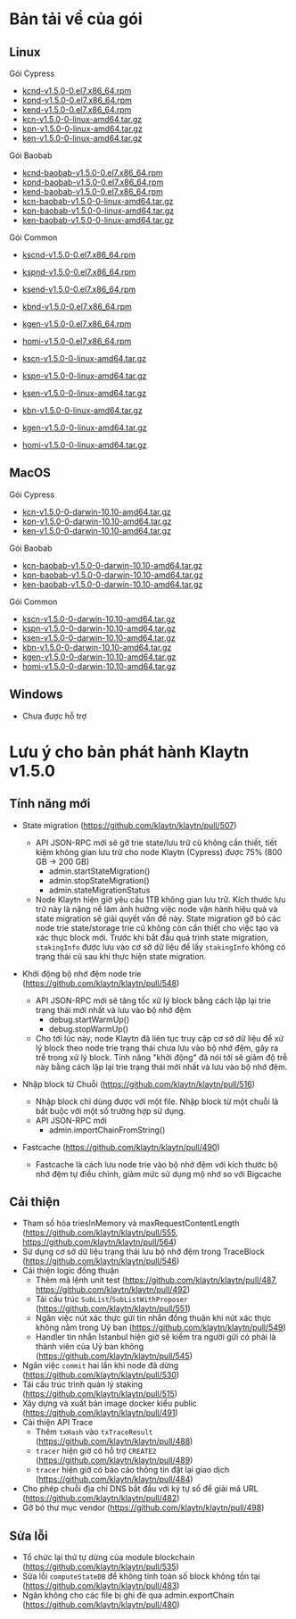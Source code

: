 # Bản tải về của gói <a id="package-downloads"></a>

## Linux <a id="linux"></a>

Gói Cypress
- [kcnd-v1.5.0-0.el7.x86_64.rpm](http://packages.klaytn.net/klaytn/v1.5.0/kcnd-v1.5.0-0.el7.x86_64.rpm)
- [kpnd-v1.5.0-0.el7.x86_64.rpm](http://packages.klaytn.net/klaytn/v1.5.0/kpnd-v1.5.0-0.el7.x86_64.rpm)
- [kend-v1.5.0-0.el7.x86_64.rpm](http://packages.klaytn.net/klaytn/v1.5.0/kend-v1.5.0-0.el7.x86_64.rpm)
- [kcn-v1.5.0-0-linux-amd64.tar.gz](http://packages.klaytn.net/klaytn/v1.5.0/kcn-v1.5.0-0-linux-amd64.tar.gz)
- [kpn-v1.5.0-0-linux-amd64.tar.gz](http://packages.klaytn.net/klaytn/v1.5.0/kpn-v1.5.0-0-linux-amd64.tar.gz)
- [ken-v1.5.0-0-linux-amd64.tar.gz](http://packages.klaytn.net/klaytn/v1.5.0/ken-v1.5.0-0-linux-amd64.tar.gz)

Gói Baobab
- [kcnd-baobab-v1.5.0-0.el7.x86_64.rpm](http://packages.klaytn.net/klaytn/v1.5.0/kcnd-baobab-v1.5.0-0.el7.x86_64.rpm)
- [kpnd-baobab-v1.5.0-0.el7.x86_64.rpm](http://packages.klaytn.net/klaytn/v1.5.0/kpnd-baobab-v1.5.0-0.el7.x86_64.rpm)
- [kend-baobab-v1.5.0-0.el7.x86_64.rpm](http://packages.klaytn.net/klaytn/v1.5.0/kend-baobab-v1.5.0-0.el7.x86_64.rpm)
- [kcn-baobab-v1.5.0-0-linux-amd64.tar.gz](http://packages.klaytn.net/klaytn/v1.5.0/kcn-baobab-v1.5.0-0-linux-amd64.tar.gz)
- [kpn-baobab-v1.5.0-0-linux-amd64.tar.gz](http://packages.klaytn.net/klaytn/v1.5.0/kpn-baobab-v1.5.0-0-linux-amd64.tar.gz)
- [ken-baobab-v1.5.0-0-linux-amd64.tar.gz](http://packages.klaytn.net/klaytn/v1.5.0/ken-baobab-v1.5.0-0-linux-amd64.tar.gz)

Gói Common
- [kscnd-v1.5.0-0.el7.x86_64.rpm](http://packages.klaytn.net/klaytn/v1.5.0/kscnd-v1.5.0-0.el7.x86_64.rpm)
- [kspnd-v1.5.0-0.el7.x86_64.rpm](http://packages.klaytn.net/klaytn/v1.5.0/kspnd-v1.5.0-0.el7.x86_64.rpm)
- [ksend-v1.5.0-0.el7.x86_64.rpm](http://packages.klaytn.net/klaytn/v1.5.0/ksend-v1.5.0-0.el7.x86_64.rpm)
- [kbnd-v1.5.0-0.el7.x86_64.rpm](http://packages.klaytn.net/klaytn/v1.5.0/kbnd-v1.5.0-0.el7.x86_64.rpm)
- [kgen-v1.5.0-0.el7.x86_64.rpm](http://packages.klaytn.net/klaytn/v1.5.0/kgen-v1.5.0-0.el7.x86_64.rpm)
- [homi-v1.5.0-0.el7.x86_64.rpm](http://packages.klaytn.net/klaytn/v1.5.0/homi-v1.5.0-0.el7.x86_64.rpm)

- [kscn-v1.5.0-0-linux-amd64.tar.gz](http://packages.klaytn.net/klaytn/v1.5.0/kscn-v1.5.0-0-linux-amd64.tar.gz)
- [kspn-v1.5.0-0-linux-amd64.tar.gz](http://packages.klaytn.net/klaytn/v1.5.0/kspn-v1.5.0-0-linux-amd64.tar.gz)
- [ksen-v1.5.0-0-linux-amd64.tar.gz](http://packages.klaytn.net/klaytn/v1.5.0/ksen-v1.5.0-0-linux-amd64.tar.gz)
- [kbn-v1.5.0-0-linux-amd64.tar.gz](http://packages.klaytn.net/klaytn/v1.5.0/kbn-v1.5.0-0-linux-amd64.tar.gz)
- [kgen-v1.5.0-0-linux-amd64.tar.gz](http://packages.klaytn.net/klaytn/v1.5.0/kgen-v1.5.0-0-linux-amd64.tar.gz)
- [homi-v1.5.0-0-linux-amd64.tar.gz](http://packages.klaytn.net/klaytn/v1.5.0/homi-v1.5.0-0-linux-amd64.tar.gz)


## MacOS <a id="macos"></a>

Gói Cypress
- [kcn-v1.5.0-0-darwin-10.10-amd64.tar.gz](http://packages.klaytn.net/klaytn/v1.5.0/kcn-v1.5.0-0-darwin-10.10-amd64.tar.gz)
- [kpn-v1.5.0-0-darwin-10.10-amd64.tar.gz](http://packages.klaytn.net/klaytn/v1.5.0/kpn-v1.5.0-0-darwin-10.10-amd64.tar.gz)
- [ken-v1.5.0-0-darwin-10.10-amd64.tar.gz](http://packages.klaytn.net/klaytn/v1.5.0/ken-v1.5.0-0-darwin-10.10-amd64.tar.gz)

Gói Baobab
- [kcn-baobab-v1.5.0-0-darwin-10.10-amd64.tar.gz](http://packages.klaytn.net/klaytn/v1.5.0/kcn-baobab-v1.5.0-0-darwin-10.10-amd64.tar.gz)
- [kpn-baobab-v1.5.0-0-darwin-10.10-amd64.tar.gz](http://packages.klaytn.net/klaytn/v1.5.0/kpn-baobab-v1.5.0-0-darwin-10.10-amd64.tar.gz)
- [ken-baobab-v1.5.0-0-darwin-10.10-amd64.tar.gz](http://packages.klaytn.net/klaytn/v1.5.0/ken-baobab-v1.5.0-0-darwin-10.10-amd64.tar.gz)

Gói Common
- [kscn-v1.5.0-0-darwin-10.10-amd64.tar.gz](http://packages.klaytn.net/klaytn/v1.5.0/kscn-v1.5.0-0-darwin-10.10-amd64.tar.gz)
- [kspn-v1.5.0-0-darwin-10.10-amd64.tar.gz](http://packages.klaytn.net/klaytn/v1.5.0/kspn-v1.5.0-0-darwin-10.10-amd64.tar.gz)
- [ksen-v1.5.0-0-darwin-10.10-amd64.tar.gz](http://packages.klaytn.net/klaytn/v1.5.0/ksen-v1.5.0-0-darwin-10.10-amd64.tar.gz)
- [kbn-v1.5.0-0-darwin-10.10-amd64.tar.gz](http://packages.klaytn.net/klaytn/v1.5.0/kbn-v1.5.0-0-darwin-10.10-amd64.tar.gz)
- [kgen-v1.5.0-0-darwin-10.10-amd64.tar.gz](http://packages.klaytn.net/klaytn/v1.5.0/kgen-v1.5.0-0-darwin-10.10-amd64.tar.gz)
- [homi-v1.5.0-0-darwin-10.10-amd64.tar.gz](http://packages.klaytn.net/klaytn/v1.5.0/homi-v1.5.0-0-darwin-10.10-amd64.tar.gz)


## Windows <a id="windows"></a>

- Chưa được hỗ trợ


# Lưu ý cho bản phát hành Klaytn v1.5.0 <a id="release-notes-for-klaytn-v1-5-0"></a>

## Tính năng mới <a id="new-features"></a>
- State migration (https://github.com/klaytn/klaytn/pull/507)
    - API JSON-RPC mới sẽ gỡ trie state/lưu trữ cũ không cần thiết, tiết kiệm không gian lưu trữ cho node Klaytn (Cypress) được 75% (800 GB -> 200 GB)
        - admin.startStateMigration()
        - admin.stopStateMigration()
        - admin.stateMigrationStatus
    - Node Klaytn hiện giờ yêu cầu 1TB không gian lưu trữ. Kích thước lưu trữ này là nặng nề làm ảnh hưởng việc node vận hành hiệu quả và state migration sẽ giải quyết vấn đề này. State migration gỡ bỏ các node trie state/storage trie cũ không còn cần thiết cho việc tạo và xác thực block mới. Trước khi bắt đầu quá trình state migration, `stakingInfo` được lưu vào cơ sở dữ liệu để lấy `stakingInfo` không có trạng thái cũ sau khi thực hiện state migration.

- Khởi động bộ nhớ đệm node trie (https://github.com/klaytn/klaytn/pull/548)
    - API JSON-RPC mới sẽ tăng tốc xử lý block bằng cách lặp lại trie trạng thái mới nhất và lưu vào bộ nhớ đệm
        - debug.startWarmUp()
        - debug.stopWarmUp()
    - Cho tới lúc này, node Klaytn đã liên tục truy cập cơ sở dữ liệu để xử lý block theo node trie trạng thái chưa lưu vào bộ nhớ đệm, gây ra trễ trong xử lý block. Tính năng "khởi động" đã nói tới sẽ giảm độ trễ này bằng cách lặp lại trie trạng thái mới nhất và lưu vào bộ nhớ đệm.

- Nhập block từ Chuỗi (https://github.com/klaytn/klaytn/pull/516)
  - Nhập block chỉ dùng được với một file. Nhập block từ một chuỗi là bắt buộc với một số trường hợp sử dụng.
  - API JSON-RPC mới
    - admin.importChainFromString()

- Fastcache (https://github.com/klaytn/klaytn/pull/490)
    - Fastcache là cách lưu node trie vào bộ nhớ đệm với kích thước bộ nhớ đệm tự điều chỉnh, giảm mức sử dụng mộ nhớ so với Bigcache

## Cải thiện <a id='improvements'></a>
- Tham số hóa triesInMemory và maxRequestContentLength (https://github.com/klaytn/klaytn/pull/555, https://github.com/klaytn/klaytn/pull/564)
- Sử dụng cơ sở dữ liệu trạng thái lưu bộ nhớ đệm trong TraceBlock (https://github.com/klaytn/klaytn/pull/546)
- Cải thiện logic đồng thuận
    - Thêm mã lệnh unit test (https://github.com/klaytn/klaytn/pull/487, https://github.com/klaytn/klaytn/pull/492)
    - Tải cấu trúc `SubList`/`SubListWithProposer` (https://github.com/klaytn/klaytn/pull/551)
    - Ngăn việc nút xác thực gửi tin nhắn đồng thuận khi nút xác thực không nằm trong Uỷ ban (https://github.com/klaytn/klaytn/pull/549)
    - Handler tin nhắn Istanbul hiện giờ sẽ kiểm tra người gửi có phải là thành viên của Uỷ ban không (https://github.com/klaytn/klaytn/pull/545)
- Ngăn việc `commit` hai lần khi node đã dừng (https://github.com/klaytn/klaytn/pull/530)
- Tái cấu trúc trình quản lý staking (https://github.com/klaytn/klaytn/pull/515)
- Xây dựng và xuất bản image docker kiểu public (https://github.com/klaytn/klaytn/pull/491)
- Cải thiện API Trace
  - Thêm `txHash` vào `txTraceResult` (https://github.com/klaytn/klaytn/pull/488)
  - `tracer` hiện giờ có hỗ trợ `CREATE2` (https://github.com/klaytn/klaytn/pull/489)
  - `tracer` hiện giờ có báo cáo thông tin đặt lại giao dịch (https://github.com/klaytn/klaytn/pull/484)
- Cho phép chuỗi địa chỉ DNS bắt đầu với ký tự số để giải mã URL (https://github.com/klaytn/klaytn/pull/482)
- Gỡ bỏ thư mục vendor (https://github.com/klaytn/klaytn/pull/498)

## Sửa lỗi <a id='fixes'></a>
- Tổ chức lại thứ tự dừng của module blockchain (https://github.com/klaytn/klaytn/pull/535)
- Sửa lỗi `computeStateDB` để không tính toán số block không tồn tại (https://github.com/klaytn/klaytn/pull/483)
- Ngăn không cho các file bị ghi đè qua admin.exportChain (https://github.com/klaytn/klaytn/pull/480)
